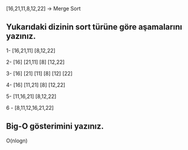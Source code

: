 [16,21,11,8,12,22] -> Merge Sort

## Yukarıdaki dizinin sort türüne göre aşamalarını yazınız.

1- [16,21,11] [8,12,22]

2- [16] [21,11] [8] [12,22]

3- [16] [21] [11] [8] [12] [22]

4- [16] [11,21] [8] [12,22]

5- [11,16,21] [8,12,22]

6 - [8,11,12,16,21,22]

## Big-O gösterimini yazınız.

O(nlogn)